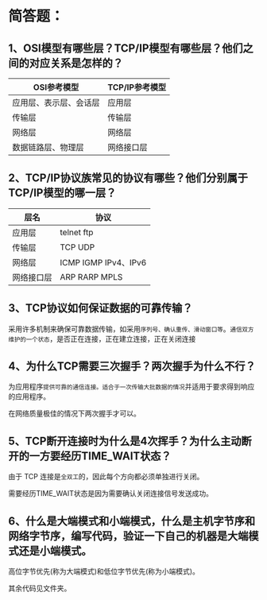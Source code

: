 # 简答题：

## 1、OSI模型有哪些层？TCP/IP模型有哪些层？他们之间的对应关系是怎样的？

| OSI参考模型            | TCP/IP参考模型 |
| ---------------------- | -------------- |
| 应用层、表示层、会话层 | 应用层         |
| 传输层                 | 传输层         |
| 网络层                 | 网络层         |
| 数据链路层、物理层     | 网络接口层     |

## 2、TCP/IP协议族常见的协议有哪些？他们分别属于TCP/IP模型的哪一层？

| 层名       | 协议                 |
| ---------- | -------------------- |
| 应用层     | telnet ftp           |
| 传输层     | TCP UDP              |
| 网络层     | ICMP IGMP IPv4、IPv6 |
| 网络接口层 | ARP RARP MPLS        |

## 3、TCP协议如何保证数据的可靠传输？

采用许多机制来确保可靠数据传输，如采用`序列号、确认重传、滑动窗口等`。`通信双方维护的一个状态`，是否正在连接，正在建立连接，正在关闭连接

## 4、为什么TCP需要三次握手？两次握手为什么不行？

为应用程序`提供可靠的通信连接。适合于一次传输大批数据的情况`并适用于要求得到响应的应用程序。

在网络质量极佳的情况下两次握手才可以。

## 5、TCP断开连接时为什么是4次挥手？为什么主动断开的一方要经历TIME_WAIT状态？

由于 TCP 连接是`全双工`的，因此每个方向都必须单独进行关闭。

需要经历TIME_WAIT状态是因为需要确认关闭连接信号发送成功。

## 6、什么是大端模式和小端模式，什么是主机字节序和网络字节序，编写代码，验证一下自己的机器是大端模式还是小端模式。

高位字节优先(称为大端模式)和低位字节优先(称为小端模式)。

其余代码见文件夹。
